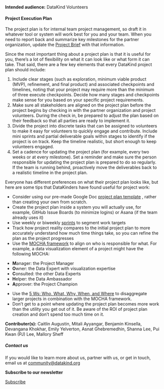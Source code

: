 




**Intended audience:**
DataKind Volunteers






#### Project Execution Plan


The project plan is for internal team project management, so draft it in whatever tool or system will work best for you and your team. When you need to report back and summarize key milestones for the partner organization, update the [Project Brief](https://playbook.datakind.org/playbook/articles/47) with that information. 


Since the most important thing about a project plan is that it is useful for you, there’s a lot of flexibility on what it can look like or what form it can take. That said, there are a few key elements that every DataKind project plan should include:


1. Include clear stages (such as exploration, minimum viable product (MVP), refinement, and final product) and associated checkpoints and timelines, noting that your project may require more than the minimum of three execute checkpoints. Decide how many stages and checkpoints make sense for you based on your specific project requirements.
2. Make sure all stakeholders are aligned on the project plan before the project begins by checking in with the partner organization and project volunteers. During the check in, be prepared to adjust the plan based on their feedback so that all parties are ready to implement it.
3. Divide the project into discrete tasks that can be assigned to volunteers to make it easy for volunteers to quickly engage and contribute. Include mini sprints and partial deliverable goals within stages to identify if the project is on track. Keep the timeline realistic, but short enough to keep volunteers engaged.
4. Set a cadence for updating the project plan (for example, every two weeks or at every milestone). Set a reminder and make sure the person responsible for updating the project plan is prepared to do so regularly. If the team is running behind, proactively move the deliverables back to a realistic timeline in the project plan.


Everyone has different preferences on what their project plan looks like, but here are some tips that DataKinders have found useful for project work:


* Consider using our pre\-made Google Doc [project plan template](https://docs.google.com/document/d/17kq8RHTM8f86trqdWXEiVBzRkFSMQtyQyccZjGgpVK8/edit?usp=sharing) , rather than creating your own from scratch.
* Create the project plan inside a system you will actually use, for example, GitHub Issue Boards (to minimize logins) or Asana (if the team already uses it)
* Use weekly or biweekly [sprints](https://www.scrumguides.org/scrum-guide.html) to segment work targets
* Track how project reality compares to the initial project plan to more accurately understand how much time things take, so you can refine the plan as the project progresses
* Use the [MOCHA framework](https://www.managementcenter.org/resources/assigning-responsibilities/) to align on who is responsible for what. For example, a data visualization element of a project might have the following MOCHA:
+ **M**anager: the Project Manager
+ **O**wner: the Data Expert with visualization expertise
+ **C**onsulted: the other Data Experts
+ **H**elper: the Data Ambassador
+ **A**pprover: the Project Champion

* Use the [5 Ws: Who, What, Why, When, and Where](https://www.managementcenter.org/resources/delegation-worksheet/) to disaggregate larger projects in combination with the MOCHA framework.
* Don’t get to a point where updating the project plan becomes more work than the utility you get out of it. Be aware of the ROI of project plan creation and don’t spend too much time on it.



 **Contributer(s):** Caitlin Augustin, Mitali Ayyangar, Benjamin Kinsella, Devangana Khokhar, Emily Yelverton, Asnat Ghebremedhin, Shanna Lee, Pui Kwan (PJ) Lee, Mallory Sheff







##### Contact us


If you would like to learn more about us, partner with us, or get in touch, email us at community@datakind.org



 
**Subscribe to our newsletter**
  

[Subscribe](https://www.datakind.org/subscribe/)



